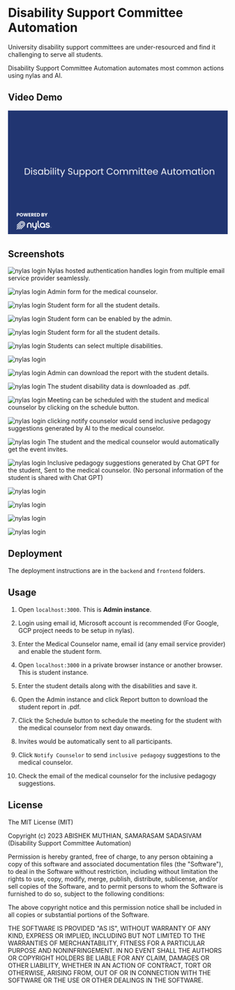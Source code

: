 # Disability Support Committee Automation

University disability support committees are under-resourced and find it challenging to serve all students.

Disability Support Committee Automation automates most common actions using nylas and AI.

## Video Demo

[![Disability Support Committee Autiomation Video Demo](/demo/Thumbnail.png)](https://youtu.be/hgOpYfrnOsQ)

## Screenshots

![nylas login](https://dsc-automation.s3.us-east-2.amazonaws.com/1.png)
Nylas hosted authentication handles login from multiple email service provider seamlessly.

![nylas login](https://dsc-automation.s3.us-east-2.amazonaws.com/2-0.png)
Admin form for the medical counselor.

![nylas login](https://dsc-automation.s3.us-east-2.amazonaws.com/2.png)
Student form for all the student details.

![nylas login](https://dsc-automation.s3.us-east-2.amazonaws.com/3-0.png)
Student form can be enabled by the admin.

![nylas login](https://dsc-automation.s3.us-east-2.amazonaws.com/3.png)
Student form for all the student details.

![nylas login](https://dsc-automation.s3.us-east-2.amazonaws.com/4.png)
Students can select multiple disabilities.

![nylas login](https://dsc-automation.s3.us-east-2.amazonaws.com/5.png)

![nylas login](https://dsc-automation.s3.us-east-2.amazonaws.com/6.png)
Admin can download the report with the student details.

![nylas login](https://dsc-automation.s3.us-east-2.amazonaws.com/7.png)
The student disability data is downloaded as .pdf.

![nylas login](https://dsc-automation.s3.us-east-2.amazonaws.com/8.png)
Meeting can be scheduled with the student and medical counselor by clicking on the schedule button.

![nylas login](https://dsc-automation.s3.us-east-2.amazonaws.com/9.png)
clicking notify counselor would send inclusive pedagogy suggestions generated by AI to the medical counselor.

![nylas login](https://dsc-automation.s3.us-east-2.amazonaws.com/10.png)
The student and the medical counselor would automatically get the event invites.

![nylas login](https://dsc-automation.s3.us-east-2.amazonaws.com/11.png)
Inclusive pedagogy suggestions generated by Chat GPT for the student, Sent to the medical counselor. (No personal information of the student is shared with Chat GPT)

![nylas login](https://dsc-automation.s3.us-east-2.amazonaws.com/12.png)

![nylas login](https://dsc-automation.s3.us-east-2.amazonaws.com/13.png)

![nylas login](https://dsc-automation.s3.us-east-2.amazonaws.com/14.png)

![nylas login](https://dsc-automation.s3.us-east-2.amazonaws.com/15.png)

## Deployment

The deployment instructions are in the `backend` and `frontend` folders.

## Usage

1. Open `localhost:3000`. This is **Admin instance**.

2. Login using email id, Microsoft account is recommended (For Google, GCP project needs to be setup in nylas).

3. Enter the Medical Counselor name, email id (any email service provider) and enable the student form.

4. Open `localhost:3000` in a private browser instance or another browser. This is student instance.

5. Enter the student details along with the disabilities and save it.

6. Open the Admin instance and click Report button to download the student report in .pdf.

7. Click the Schedule button to schedule the meeting for the student with the medical counselor from next day onwards.

8. Invites would be automatically sent to all participants.

9. Click `Notify Counselor` to send `inclusive pedagogy` suggestions to the medical counselor.

10. Check the email of the medical counselor for the inclusive pedagogy suggestions.

## License

The MIT License (MIT)

Copyright (c) 2023 ABISHEK MUTHIAN, SAMARASAM SADASIVAM (Disability Support Committee Automation)

Permission is hereby granted, free of charge, to any person obtaining a copy of this software and associated documentation files (the "Software"), to deal in the Software without restriction, including without limitation the rights to use, copy, modify, merge, publish, distribute, sublicense, and/or sell copies of the Software, and to permit persons to whom the Software is furnished to do so, subject to the following conditions:

The above copyright notice and this permission notice shall be included in all copies or substantial portions of the Software.

THE SOFTWARE IS PROVIDED "AS IS", WITHOUT WARRANTY OF ANY KIND, EXPRESS OR IMPLIED, INCLUDING BUT NOT LIMITED TO THE WARRANTIES OF MERCHANTABILITY, FITNESS FOR A PARTICULAR PURPOSE AND NONINFRINGEMENT. IN NO EVENT SHALL THE AUTHORS OR COPYRIGHT HOLDERS BE LIABLE FOR ANY CLAIM, DAMAGES OR OTHER LIABILITY, WHETHER IN AN ACTION OF CONTRACT, TORT OR OTHERWISE, ARISING FROM, OUT OF OR IN CONNECTION WITH THE SOFTWARE OR THE USE OR OTHER DEALINGS IN THE SOFTWARE.
